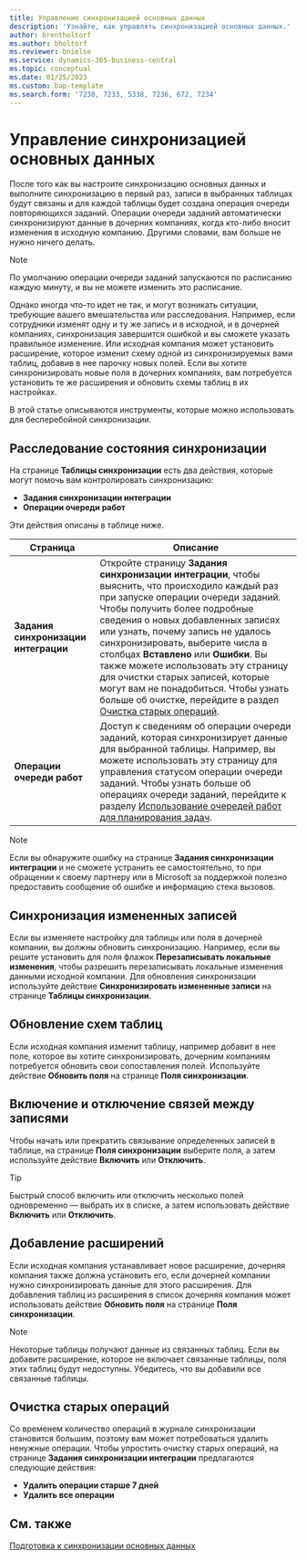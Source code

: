 ```yaml
---
title: Управление синхронизацией основных данных
description: 'Узнайте, как управлять синхронизацией основных данных.'
author: brentholtorf
ms.author: bholtorf
ms.reviewer: bnielse
ms.service: dynamics-365-business-central
ms.topic: conceptual
ms.date: 01/25/2023
ms.custom: bap-template
ms.search.form: '7230, 7233, 5338, 7236, 672, 7234'
---
```

# <a name="manage-master-data-synchronization"></a>Управление синхронизацией основных данных

После того как вы настроите синхронизацию основных данных и выполните синхронизацию в первый раз, записи в выбранных таблицах будут связаны и для каждой таблицы будет создана операция очереди повторяющихся заданий. Операции очереди заданий автоматически синхронизируют данные в дочерних компаниях, когда кто-либо вносит изменения в исходную компанию. Другими словами, вам больше не нужно ничего делать.

> [!NOTE]
> По умолчанию операции очереди заданий запускаются по расписанию каждую минуту, и вы не можете изменить это расписание.

Однако иногда что-то идет не так, и могут возникать ситуации, требующие вашего вмешательства или расследования. Например, если сотрудники изменят одну и ту же запись и в исходной, и в дочерней компаниях, синхронизация завершится ошибкой и вы сможете указать правильное изменение. Или исходная компания может установить расширение, которое изменит схему одной из синхронизируемых вами таблиц, добавив в нее парочку новых полей. Если вы хотите синхронизировать новые поля в дочерних компаниях, вам потребуется установить те же расширения и обновить схемы таблиц в их настройках.

В этой статье описываются инструменты, которые можно использовать для бесперебойной синхронизации.

## <a name="investigate-the-status-of-synchronization"></a>Расследование состояния синхронизации

На странице **Таблицы синхронизации** есть два действия, которые могут помочь вам контролировать синхронизацию:

* **Задания синхронизации интеграции**
* **Операции очереди работ**

Эти действия описаны в таблице ниже.

|Страница  |Описание  |
|---------|---------|
|**Задания синхронизации интеграции**     | Откройте страницу **Задания синхронизации интеграции**, чтобы выяснить, что происходило каждый раз при запуске операции очереди заданий. Чтобы получить более подробные сведения о новых добавленных записях или узнать, почему запись не удалось синхронизировать, выберите числа в столбцах **Вставлено** или **Ошибки**. Вы также можете использовать эту страницу для очистки старых записей, которые могут вам не понадобиться. Чтобы узнать больше об очистке, перейдите в раздел [Очистка старых операций](#clean-up-old-entries).        |
|**Операции очереди работ**     | Доступ к сведениям об операции очереди заданий, которая синхронизирует данные для выбранной таблицы. Например, вы можете использовать эту страницу для управления статусом операции очереди заданий. Чтобы узнать больше об операциях очереди заданий, перейдите к разделу [Использование очередей работ для планирования задач](admin-job-queues-schedule-tasks.md).     |

> [!NOTE]
> Если вы обнаружите ошибку на странице **Задания синхронизации интеграции** и не сможете устранить ее самостоятельно, то при обращении к своему партнеру или в Microsoft за поддержкой полезно предоставить сообщение об ошибке и информацию стека вызовов.

## <a name="synchronize-modified-records"></a>Синхронизация измененных записей

Если вы изменяете настройку для таблицы или поля в дочерней компании, вы должны обновить синхронизацию. Например, если вы решите установить для поля флажок **Перезаписывать локальные изменения**, чтобы разрешить перезаписывать локальные изменения данными исходной компании. Для обновления синхронизации используйте действие **Синхронизировать измененные записи** на странице **Таблицы синхронизации**.

## <a name="update-table-schemas"></a>Обновление схем таблиц

Если исходная компания изменит таблицу, например добавит в нее поле, которое вы хотите синхронизировать, дочерним компаниям потребуется обновить свои сопоставления полей. Используйте действие **Обновить поля** на странице **Поля синхронизации**. 

## <a name="enable-or-disable-couplings-between-records"></a>Включение и отключение связей между записями

Чтобы начать или прекратить связывание определенных записей в таблице, на странице **Поля синхронизации** выберите поля, а затем используйте действие **Включить** или **Отключить**. 

> [!TIP]
> Быстрый способ включить или отключить несколько полей одновременно — выбрать их в списке, а затем использовать действие **Включить** или **Отключить**.

## <a name="adding-extensions"></a>Добавление расширений

Если исходная компания устанавливает новое расширение, дочерняя компания также должна установить его, если дочерней компании нужно синхронизировать данные для этого расширения. Для добавления таблиц из расширения в список дочерняя компания может использовать действие **Обновить поля** на странице **Поля синхронизации**.

> [!NOTE]
> Некоторые таблицы получают данные из связанных таблиц. Если вы добавите расширение, которое не включает связанные таблицы, поля этих таблиц будут недоступны. Убедитесь, что вы добавили все связанные таблицы.

## <a name="clean-up-old-entries"></a>Очистка старых операций

Со временем количество операций в журнале синхронизации становится большим, поэтому вам может потребоваться удалить ненужные операции. Чтобы упростить очистку старых операций, на странице **Задания синхронизации интеграции** предлагаются следующие действия:

* **Удалить операции старше 7 дней**
* **Удалить все операции**

<!--
## <a name="recreate-a-deleted-job-queue-entry"></a>Recreate a deleted job queue entry

If the recurring job queue entry is deleted for a table, you can quickly recreate it. On the **Synchronization Tables** page, choose the **Use Default Synchronization Setup** action.
-->

## <a name="see-also"></a>См. также

[Подготовка к синхронизации основных данных](admin-set-up-data-sync.md)
